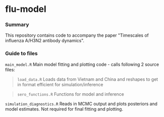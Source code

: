 # flu-model


### Summary

This repository contains code to accompany the paper "Timescales of influenza A/H3N2 antibody dynamics".

### Guide to files

`main_model.R` Main model fitting and plotting code - calls following 2 source files:

> `load_data.R` Loads data from Vietnam and China and reshapes to get in format efficient for simulation/inference

> `sero_functions.R` Functions for model and inference

`simulation_diagnostics.R` Reads in MCMC output and plots posteriors and model estimates. Not required for final fitting and plotting.
